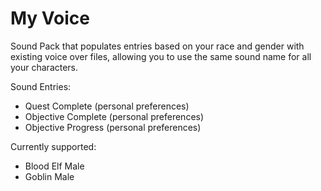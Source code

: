 # My Voice
Sound Pack that populates entries based on your race and gender with existing voice over files, allowing you to use the same sound name for all your characters.

Sound Entries:
- Quest Complete (personal preferences)
- Objective Complete (personal preferences)
- Objective Progress (personal preferences)

Currently supported:
- Blood Elf Male
- Goblin Male